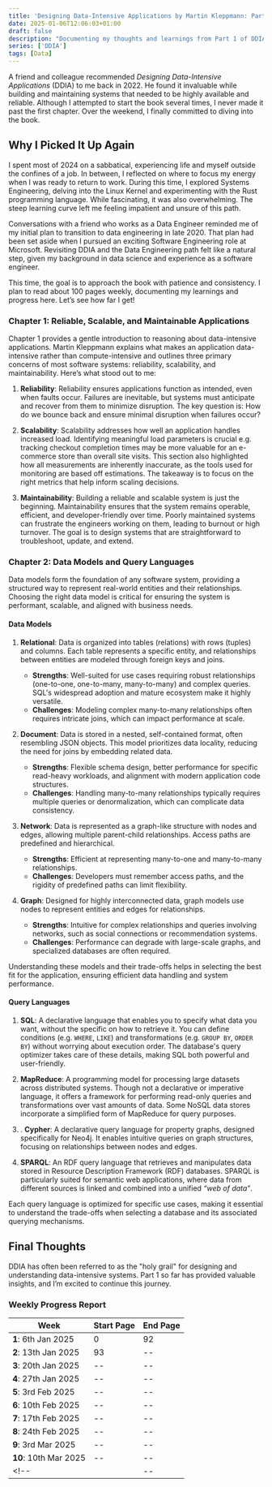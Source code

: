 ```yaml
---
title: 'Designing Data-Intensive Applications by Martin Kleppmann: Part I'
date: 2025-01-06T12:06:03+01:00
draft: false
description: "Documenting my thoughts and learnings from Part 1 of DDIA"
series: ['DDIA']
tags: [Data]
---
```


A friend and colleague recommended _Designing Data-Intensive Applications_ (DDIA) to me back in 2022. He found it invaluable while building and maintaining systems that needed to be highly available and reliable. Although I attempted to start the book several times, I never made it past the first chapter. Over the weekend, I finally committed to diving into the book.

## Why I Picked It Up Again

I spent most of 2024 on a sabbatical, experiencing life and myself outside the confines of a job. In between, I reflected on where to focus my energy when I was ready to return to work. During this time, I explored Systems Engineering, delving into the Linux Kernel and experimenting with the Rust programming language. While fascinating, it was also overwhelming. The steep learning curve left me feeling impatient and unsure of this path.

Conversations with a friend who works as a Data Engineer reminded me of my initial plan to transition to data engineering in late 2020. That plan had been set aside when I pursued an exciting Software Engineering role at Microsoft. Revisiting DDIA and the Data Engineering path felt like a natural step, given my background in data science and experience as a software engineer.

This time, the goal is to approach the book with patience and consistency. I plan to read about 100 pages weekly, documenting my learnings and progress here. Let’s see how far I get!

### Chapter 1: Reliable, Scalable, and Maintainable Applications

Chapter 1 provides a gentle introduction to reasoning about data-intensive applications. Martin Kleppmann explains what makes an application data-intensive rather than compute-intensive and outlines three primary concerns of most software systems: reliability, scalability, and maintainability. Here’s what stood out to me:

1. **Reliability**: Reliability ensures applications function as intended, even when faults occur. Failures are inevitable, but systems must anticipate and recover from them to minimize disruption. The key question is: How do we bounce back and ensure minimal disruption when failures occur?

2. **Scalability**: Scalability addresses how well an application handles increased load. Identifying meaningful load parameters is crucial e.g. tracking checkout completion times may be more valuable for an e-commerce store than overall site visits. This section also highlighted how all measurements are inherently inaccurate, as the tools used for monitoring are based off estimations. The takeaway is to focus on the right metrics that help inform scaling decisions.

3. **Maintainability**: Building a reliable and scalable system is just the beginning. Maintainability ensures that the system remains operable, efficient, and developer-friendly over time. Poorly maintained systems can frustrate the engineers working on them, leading to burnout or high turnover. The goal is to design systems that are straightforward to troubleshoot, update, and extend.

### Chapter 2: Data Models and Query Languages

Data models form the foundation of any software system, providing a structured way to represent real-world entities and their relationships. Choosing the right data model is critical for ensuring the system is performant, scalable, and aligned with business needs.

#### Data Models

1. **Relational**: Data is organized into tables (relations) with rows (tuples) and columns. Each table represents a specific entity, and relationships between entities are modeled through foreign keys and joins.
   - **Strengths**: Well-suited for use cases requiring robust relationships (one-to-one, one-to-many, many-to-many) and complex queries. SQL's widespread adoption and mature ecosystem make it highly versatile.
   - **Challenges**: Modeling complex many-to-many relationships often requires intricate joins, which can impact performance at scale.

2. **Document**: Data is stored in a nested, self-contained format, often resembling JSON objects. This model prioritizes data locality, reducing the need for joins by embedding related data.
   - **Strengths**: Flexible schema design, better performance for specific read-heavy workloads, and alignment with modern application code structures.
   - **Challenges**: Handling many-to-many relationships typically requires multiple queries or denormalization, which can complicate data consistency.
  
3. **Network**: Data is represented as a graph-like structure with nodes and edges, allowing multiple parent-child relationships. Access paths are predefined and hierarchical.
   - **Strengths**: Efficient at representing many-to-one and many-to-many relationships.
   - **Challenges**: Developers must remember access paths, and the rigidity of predefined paths can limit flexibility.

4. **Graph**: Designed for highly interconnected data, graph models use nodes to represent entities and edges for relationships.
   - **Strengths**: Intuitive for complex relationships and queries involving networks, such as social connections or recommendation systems.
   - **Challenges**: Performance can degrade with large-scale graphs, and specialized databases are often required.

Understanding these models and their trade-offs helps in selecting the best fit for the application, ensuring efficient data handling and system performance.

#### Query Languages

1. **SQL**: A declarative language that enables you to specify what data you want, without the specific on how to retrieve it. You can define conditions (e.g. `WHERE`, `LIKE`) and transformations (e.g. `GROUP BY`, `ORDER BY`) without worrying about execution order. The database's query optimizer takes care of these details, making SQL both powerful and user-friendly.

2. **MapReduce**: A programming model for processing large datasets across distributed systems. Though not a declarative or imperative language, it offers a framework for performing read-only queries and transformations over vast amounts of data. Some NoSQL data stores incorporate a simplified form of MapReduce for query purposes.

3. . **Cypher**: A declarative query language for property graphs, designed specifically for Neo4j. It enables intuitive queries on graph structures, focusing on relationships between nodes and edges.

4. **SPARQL**: An RDF query language that retrieves and manipulates data stored in Resource Description Framework (RDF) databases. SPARQL is particularly suited for semantic web applications, where data from different sources is linked and combined into a unified _“web of data”_.

Each query language is optimized for specific use cases, making it essential to understand the trade-offs when selecting a database and its associated querying mechanisms.

## Final Thoughts

DDIA has often been referred to as the "holy grail" for designing and understanding data-intensive systems. Part 1 so far has provided valuable insights, and I’m excited to continue this journey.

### Weekly Progress Report

| Week                  | Start Page            | End Page |
| --------------------- | --------------------- | -------- |
| **1**: 6th Jan 2025   | 0                     | 92       |
| **2**: 13th Jan 2025  | 93                    | --       |
| **3**: 20th Jan 2025  | --                    | --       |
| **4**: 27th Jan 2025  | --                    | --       |
| **5**: 3rd Feb 2025   | --                    | --       |
| **6**: 10th Feb 2025  | --                    | --       |
| **7**: 17th Feb 2025  | --                    | --       |
| **8**: 24th Feb 2025  | --                    | --       |
| **9**: 3rd Mar 2025   | --                    | --       |
| **10**: 10th Mar 2025 | --                    | --       |
<!-- |                       | --                    | --       | -->
